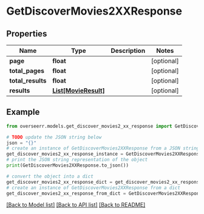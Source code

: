 # GetDiscoverMovies2XXResponse


## Properties

Name | Type | Description | Notes
------------ | ------------- | ------------- | -------------
**page** | **float** |  | [optional] 
**total_pages** | **float** |  | [optional] 
**total_results** | **float** |  | [optional] 
**results** | [**List[MovieResult]**](MovieResult.md) |  | [optional] 

## Example

```python
from overseerr.models.get_discover_movies2_xx_response import GetDiscoverMovies2XXResponse

# TODO update the JSON string below
json = "{}"
# create an instance of GetDiscoverMovies2XXResponse from a JSON string
get_discover_movies2_xx_response_instance = GetDiscoverMovies2XXResponse.from_json(json)
# print the JSON string representation of the object
print(GetDiscoverMovies2XXResponse.to_json())

# convert the object into a dict
get_discover_movies2_xx_response_dict = get_discover_movies2_xx_response_instance.to_dict()
# create an instance of GetDiscoverMovies2XXResponse from a dict
get_discover_movies2_xx_response_from_dict = GetDiscoverMovies2XXResponse.from_dict(get_discover_movies2_xx_response_dict)
```
[[Back to Model list]](../README.md#documentation-for-models) [[Back to API list]](../README.md#documentation-for-api-endpoints) [[Back to README]](../README.md)


